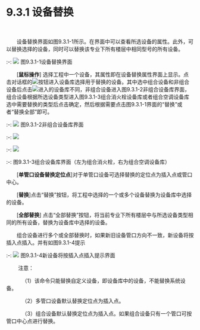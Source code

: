 #  9.3.1 设备替换
<br/>

&emsp;&emsp;设备替换界面如图9.3.1\-1所示。在界面中可以查看所选设备的属性。此外，可以替换选择的设备，同时可以替换该专业下所有楼层中相同型号的所有设备。

:-: ![](images/533.png)
图9.3.1\-1设备替换界面

&emsp;&emsp;[**鼠标操作**\] 选择工程中一个设备，其属性即在设备替换属性界面上显示。点击对话框的![](images/右.png)按钮进入设备库选择用于替换的设备。其中选中组合设备和非组合设备后点击![](images/右.png)进入的设备库不同，非组合设备进入图9.3.1\-2非组合设备库界面，组合设备根据所选设备类型进入图9.3.1\-3组合消火栓设备库或者组合空调设备库选中需要替换的类型后点击确定，然后根据需要点击图9.3.1\-1界面的“替换”或者“替换全部”即可。


:-: ![](images/534.png)
图9.3.1\-2非组合设备库界面


:-: ![](images/535.png)

:-: ![](images/536.png)

:-: 图9.3.1\-3组合设备库界面（左为组合消火栓，右为组合空调设备库）

&emsp;&emsp;[**单管口设备替换定位点**\]对于单管口设备可选择替换的定位点为插入点或管口中心。

&emsp;&emsp;[**替换**\]点击“替换”按钮，将工程中选择的一个或多个设备替换为设备库中选择的设备。

&emsp;&emsp;[**全部替换**\] 点击“全部替换”按钮，将当前专业下所有楼层中与所选设备类型相同的所有设备，替换为设备库中选择的设备。

&emsp;&emsp;组合设备进行多个或全部替换时，如果新旧设备管口方向不一致，新设备将按插入点插入。并有如图9.3.1\-4提示

:-: ![](images/537.png)
图9.3.1\-4新设备将按插入点插入提示界面

&emsp;&emsp; 注意：

&emsp;&emsp;&emsp;（1）该命令只能替换自定义设备，即设备库中的设备，不能替换系统设备。

&emsp;&emsp;&emsp;（2）多管口设备默认替换定位点为插入点。

&emsp;&emsp;&emsp;（3）组合设备默认替换定位点为插入点。如果组合设备只有一个管口可按管口中心点进行替换。